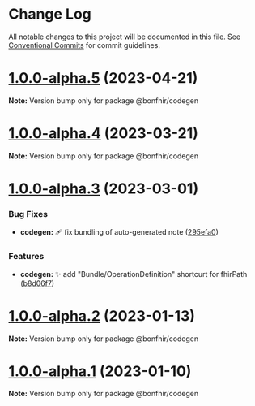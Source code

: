 # Change Log

All notable changes to this project will be documented in this file.
See [Conventional Commits](https://conventionalcommits.org) for commit guidelines.

# [1.0.0-alpha.5](https://github.com/bonfhir/bonfhir/compare/@bonfhir/codegen@1.0.0-alpha.4...@bonfhir/codegen@1.0.0-alpha.5) (2023-04-21)

**Note:** Version bump only for package @bonfhir/codegen





# [1.0.0-alpha.4](https://github.com/bonfhir/bonfhir/compare/@bonfhir/codegen@1.0.0-alpha.3...@bonfhir/codegen@1.0.0-alpha.4) (2023-03-21)

**Note:** Version bump only for package @bonfhir/codegen





# [1.0.0-alpha.3](https://github.com/bonfhir/bonfhir/compare/@bonfhir/codegen@1.0.0-alpha.2...@bonfhir/codegen@1.0.0-alpha.3) (2023-03-01)


### Bug Fixes

* **codegen:** :adhesive_bandage: fix bundling of auto-generated note ([295efa0](https://github.com/bonfhir/bonfhir/commit/295efa0900f0cb1f80a889e05d8969452ccb8262))


### Features

* **codegen:** :sparkles: add "Bundle/OperationDefinition" shortcurt for fhirPath ([b8d06f7](https://github.com/bonfhir/bonfhir/commit/b8d06f7dbc66906d24315db2bac401b3748ab44d))





# [1.0.0-alpha.2](https://github.com/bonfhir/bonfhir/compare/@bonfhir/codegen@1.0.0-alpha.1...@bonfhir/codegen@1.0.0-alpha.2) (2023-01-13)

**Note:** Version bump only for package @bonfhir/codegen





# [1.0.0-alpha.1](https://github.com/bonfhir/bonfhir/compare/@bonfhir/codegen@1.0.0-alpha.0...@bonfhir/codegen@1.0.0-alpha.1) (2023-01-10)

**Note:** Version bump only for package @bonfhir/codegen
